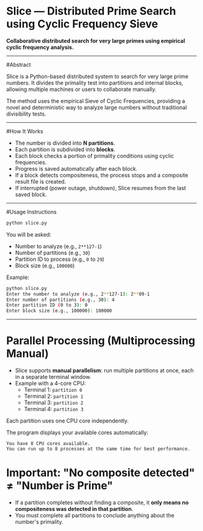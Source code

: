 # Slice — Distributed Prime Search using Cyclic Frequency Sieve

**Collaborative distributed search for very large primes using empirical cyclic frequency analysis.**

---

#Abstract

Slice is a Python-based distributed system to search for very large prime numbers.
It divides the primality test into partitions and internal blocks, allowing multiple machines or users to collaborate manually.

The method uses the empirical Sieve of Cyclic Frequencies, providing a novel and deterministic way to analyze large numbers without traditional divisibility tests.

---

#How It Works

- The number is divided into **N partitions**.
- Each partition is subdivided into **blocks**.
- Each block checks a portion of primality conditions using cyclic frequencies.
- Progress is saved automatically after each block.
- If a block detects compositeness, the process stops and a composite result file is created.
- If interrupted (power outage, shutdown), Slice resumes from the last saved block.

---

#Usage Instructions

```bash
python slice.py
```

You will be asked:

- Number to analyze (e.g., `2**127-1`)
- Number of partitions (e.g., `30`)
- Partition ID to process (e.g., `0` to `29`)
- Block size (e.g., `100000`)

Example:

```bash
python slice.py
Enter the number to analyze (e.g., 2**127-1): 2**89-1
Enter number of partitions (e.g., 30): 4
Enter partition ID (0 to 3): 0
Enter block size (e.g., 100000): 100000
```

---

# Parallel Processing (Multiprocessing Manual)

- Slice supports **manual parallelism**: run multiple partitions at once, each in a separate terminal window.
- Example with a 4-core CPU:
    - Terminal 1: `partition 0`
    - Terminal 2: `partition 1`
    - Terminal 3: `partition 2`
    - Terminal 4: `partition 3`

Each partition uses one CPU core independently.

The program displays your available cores automatically:
```text
You have 8 CPU cores available.
You can run up to 8 processes at the same time for best performance.
```

# Important: "No composite detected" ≠ "Number is Prime"

- If a partition completes without finding a composite, it **only means no compositeness was detected in that partition**.
- You must complete all partitions to conclude anything about the number's primality.
